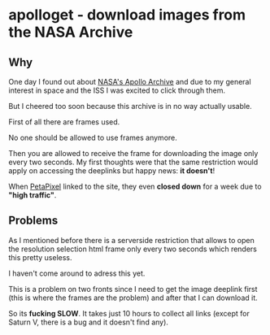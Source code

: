 apolloget - download images from the NASA Archive
====================

## Why

One day I found out about [NASA's Apollo Archive](http://www.apolloarchive.com/)
and due to my general interest in space and the ISS I was excited to click
through them.

But I cheered too soon because this archive is in no way actually usable.

First of all there are frames used.

No one should be allowed to use frames anymore.

Then you are allowed to receive the frame for downloading the image only every two seconds.
My first thoughts were that the same restriction would apply on accessing the deeplinks but happy news: **it doesn't**!

When [PetaPixel](http://petapixel.com/2013/07/21/check-out-these-hi-res-hasselblad-film-scans-from-every-single-apollo-mission/) linked to the site, they even __closed down__ for a week due to **"high traffic"**.

## Problems

As I mentioned before there is a serverside restriction that allows to open the resolution selection html frame only every two seconds which renders this pretty useless.

I haven't come around to adress this yet.

This is a problem on two fronts since I need to get the image deeplink first (this is where the frames are the problem) and after that I can download it.

So its **fucking SLOW**. It takes just 10 hours to collect all links (except for Saturn V, there is a bug and it doesn't find any).


